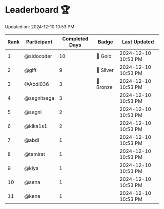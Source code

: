 # Leaderboard 🏆

Updated on: 2024-12-10 10:53 PM

| Rank | Participant       | Completed Days | Badge      | Last Updated         |
|------|-------------------|----------------|------------|----------------------|
| 1    | @sidocoder        | 10             | 🏅 Gold     | 2024-12-10 10:53 PM |
| 2    | @gift             | 9              | 🥈 Silver   | 2024-12-10 10:53 PM |
| 3    | @Abdi036          | 3              | 🥉 Bronze   | 2024-12-10 10:53 PM |
| 4    | @segnitsega       | 3              |            | 2024-12-10 10:53 PM |
| 5    | @segni            | 2              |            | 2024-12-10 10:53 PM |
| 6    | @kika1s1          | 2              |            | 2024-12-10 10:53 PM |
| 7    | @abdi             | 1              |            | 2024-12-10 10:53 PM |
| 8    | @tamirat          | 1              |            | 2024-12-10 10:53 PM |
| 9    | @kiya             | 1              |            | 2024-12-10 10:53 PM |
| 10   | @sena             | 1              |            | 2024-12-10 10:53 PM |
| 11   | @kena             | 1              |            | 2024-12-10 10:53 PM |
